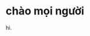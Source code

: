 <!DOCTYPE html>
<html lang="vi-VN">
</html>
<head>
<title>BestFull</title>
</head>
<body>


<h1>chào mọi người</h1>
<p>hi.</p>
</body>
